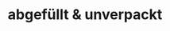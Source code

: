 ---
title: "abgefüllt & unverpackt"
url: /muenchen/abgefuellt-und-unverpackt/
shop: Haushaltsartikel
---